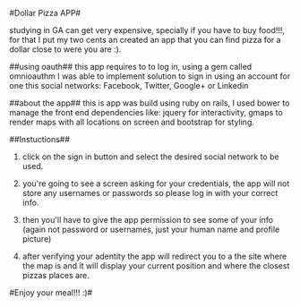 #Dollar Pizza APP#

studying in GA can get very expensive, specially if you have to buy food!!!, for that I put my two cents an created an app that you can find pizza for a dollar close to were you are :).

##using oauth##
this app requires to to log in, using a gem called omnioauthm I was able to implement solution to sign in using an account for one this social networks: Facebook, Twitter, Google+ or Linkedin

##about the app##
this is app was build using ruby on rails, I used bower to manage the front end dependencies like: jquery for interactivity, gmaps to render maps with all locations on screen and bootstrap for styling.

##Instuctions##
1. click on the sign in button and select the desired social network to be used.

1. you're going to see a screen asking for your credentials, the app will not store any usernames or passwords so please log in with your correct info.

1. then you'll have to give the app permission to see some of your info (again not password or usernames, just your human name and profile picture)

1. after verifying your adentity the app will redirect you to a the site where the map is and it will display your current position and where the closest pizzas places are.


#Enjoy your meal!!! :)#
